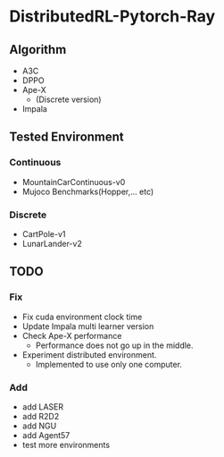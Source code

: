 # DistributedRL-Pytorch-Ray

## Algorithm
* A3C
* DPPO
* Ape-X
  * (Discrete version)
* Impala
## Tested Environment
### Continuous
* MountainCarContinuous-v0
* Mujoco Benchmarks(Hopper,... etc)
### Discrete
* CartPole-v1
* LunarLander-v2
## TODO
### Fix
* Fix cuda environment clock time
* Update Impala multi learner version
* Check Ape-X performance 
  * Performance does not go up in the middle.
* Experiment distributed environment.
  * Implemented to use only one computer.
### Add
* add LASER
* add R2D2
* add NGU
* add Agent57
* test more environments

